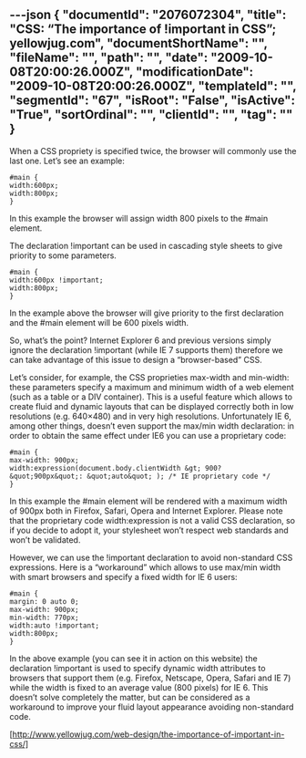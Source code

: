 ---json
{
  "documentId": "2076072304",
  "title": "CSS: “The importance of !important in CSS”; yellowjug.com",
  "documentShortName": "",
  "fileName": "",
  "path": "",
  "date": "2009-10-08T20:00:26.000Z",
  "modificationDate": "2009-10-08T20:00:26.000Z",
  "templateId": "",
  "segmentId": "67",
  "isRoot": "False",
  "isActive": "True",
  "sortOrdinal": "",
  "clientId": "",
  "tag": ""
}
---

When a CSS propriety is specified twice, the browser will commonly use the last one. Let’s see an example:


    #main {
    width:600px;
    width:800px;
    }

In this example the browser will assign width 800 pixels to the #main element.

The declaration !important can be used in cascading style sheets to give priority to some parameters.


    #main {
    width:600px !important;
    width:800px;
    }

In the example above the browser will give priority to the first declaration and the #main element will be 600 pixels width.

So, what’s the point?
Internet Explorer 6 and previous versions simply ignore the declaration !important (while IE 7 supports them) therefore we can take advantage of this issue to design a “browser-based” CSS.

Let’s consider, for example, the CSS proprieties max-width and min-width: these parameters specify a maximum and minimum width of a web element (such as a table or a DIV container). This is a useful feature which allows to create fluid and dynamic layouts that can be displayed correctly both in low resolutions (e.g. 640×480) and in very high resolutions.
Unfortunately IE 6, among other things, doesn’t even support the max/min width declaration: in order to obtain the same effect under IE6 you can use a proprietary code:

    #main {
    max-width: 900px;
    width:expression(document.body.clientWidth &gt; 900? &quot;900px&quot;: &quot;auto&quot; ); /* IE proprietary code */
    }

In this example the #main element will be rendered with a maximum width of 900px both in Firefox, Safari, Opera and Internet Explorer.
Please note that the proprietary code width:expression is not a valid CSS declaration, so if you decide to adopt it, your stylesheet won’t respect web standards and won’t be validated.

However, we can use the !important declaration to avoid non-standard CSS expressions. Here is a “workaround” which allows to use max/min width with smart browsers and specify a fixed width for IE 6 users:

    #main {
    margin: 0 auto 0;
    max-width: 900px;
    min-width: 770px;
    width:auto !important;
    width:800px;
    }

In the above example (you can see it in action on this website) the declaration !important is used to specify dynamic width attributes to browsers that support them (e.g. Firefox, Netscape, Opera, Safari and IE 7) while the width is fixed to an average value (800 pixels) for IE 6.
This doesn’t solve completely the matter, but can be considered as a workaround to improve your fluid layout appearance avoiding non-standard code.

[http://www.yellowjug.com/web-design/the-importance-of-important-in-css/]
